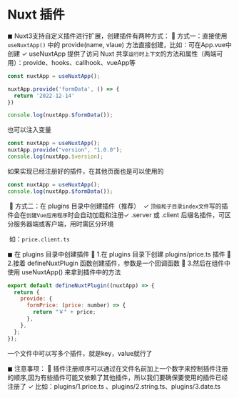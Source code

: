 # Nuxt 插件

◼ Nuxt3支持自定义插件进行扩展，创建插件有两种方式：
	 方式一：直接使用 `useNuxtApp()` 中的 provide(name, vlaue) 方法直接创建，比如：可在App.vue中创建
		✓ useNuxtApp 提供了访问 Nuxt 共享`运行时上下文`的方法和属性（两端可用）：provide、hooks、callhook、vueApp等

```js
const nuxtApp = useNuxtApp();

nuxtApp.provide('formData', () => {
  return '2022-12-14'
})

console.log(nuxtApp.$formData());
```

也可以注入变量

```js
const nuxtApp = useNuxtApp();
nuxtApp.provide("version", "1.0.0");
console.log(nuxtApp.$version);
```

 如果实现已经注册好的插件，在其他页面也是可以使用的

```js
const nuxtApp = useNuxtApp();
console.log(nuxtApp.$formData());
```



​	 方式二：在 plugins 目录中创建插件（推荐）
​		✓ `顶级和子目录index文件`写的插件会在`创建Vue应用程序`时会自动加载和注册
​		✓ .server 或 .client 后缀名插件，可区分服务器端或客户端，用时需区分环境

​			如：`price.client.ts`



◼ 在 plugins 目录中创建插件
	 1.在 plugins 目录下创建 plugins/price.ts 插件
	 2.接着 defineNuxtPlugin 函数创建插件，参数是一个回调函数
	 3.然后在组件中使用 useNuxtApp() 来拿到插件中的方法



```js
export default defineNuxtPlugin((nuxtApp) => {
  return {
    provide: {
      formPrice: (price: number) => {
        return "￥" + price;
      },
    },
  };
});
```



一个文件中可以写多个插件，就是key，value就行了



◼ 注意事项：
	 插件注册顺序可以通过在文件名前加上一个数字来控制插件注册的顺序,因为有些插件可能又依赖了其他插件，所以我们要确保要使用的插件已经注册了
		✓ 比如：plugins/1.price.ts 、plugins/2.string.ts、plugins/3.date.ts